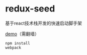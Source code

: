 # redux-seed
基于react技术栈开发的快速启动脚手架

[demo](https://zhaomiing.github.io/redux-seed/)（需翻墙）


```
npm install
webpack
```
